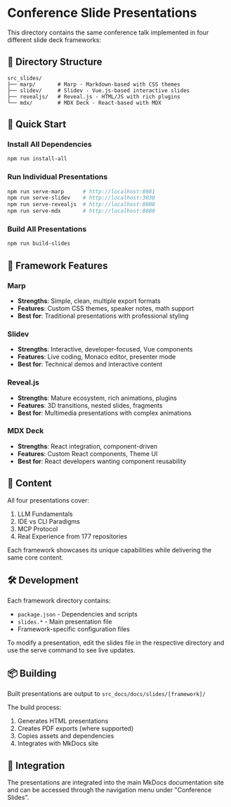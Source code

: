 # Conference Slide Presentations

This directory contains the same conference talk implemented in four different slide deck frameworks:

## 📁 Directory Structure

```
src_slides/
├── marp/       # Marp - Markdown-based with CSS themes
├── slidev/     # Slidev - Vue.js-based interactive slides
├── revealjs/   # Reveal.js - HTML/JS with rich plugins
└── mdx/        # MDX Deck - React-based with MDX
```

## 🚀 Quick Start

### Install All Dependencies
```bash
npm run install-all
```

### Run Individual Presentations
```bash
npm run serve-marp      # http://localhost:8081
npm run serve-slidev    # http://localhost:3030
npm run serve-revealjs  # http://localhost:8000
npm run serve-mdx       # http://localhost:8080
```

### Build All Presentations
```bash
npm run build-slides
```

## 🎨 Framework Features

### Marp
- **Strengths**: Simple, clean, multiple export formats
- **Features**: Custom CSS themes, speaker notes, math support
- **Best for**: Traditional presentations with professional styling

### Slidev
- **Strengths**: Interactive, developer-focused, Vue components
- **Features**: Live coding, Monaco editor, presenter mode
- **Best for**: Technical demos and interactive content

### Reveal.js
- **Strengths**: Mature ecosystem, rich animations, plugins
- **Features**: 3D transitions, nested slides, fragments
- **Best for**: Multimedia presentations with complex animations

### MDX Deck
- **Strengths**: React integration, component-driven
- **Features**: Custom React components, Theme UI
- **Best for**: React developers wanting component reusability

## 📝 Content

All four presentations cover:
1. LLM Fundamentals
2. IDE vs CLI Paradigms
3. MCP Protocol
4. Real Experience from 177 repositories

Each framework showcases its unique capabilities while delivering the same core content.

## 🛠️ Development

Each framework directory contains:
- `package.json` - Dependencies and scripts
- `slides.*` - Main presentation file
- Framework-specific configuration files

To modify a presentation, edit the slides file in the respective directory and use the serve command to see live updates.

## 📦 Building

Built presentations are output to `src_docs/docs/slides/[framework]/`

The build process:
1. Generates HTML presentations
2. Creates PDF exports (where supported)
3. Copies assets and dependencies
4. Integrates with MkDocs site

## 🔗 Integration

The presentations are integrated into the main MkDocs documentation site and can be accessed through the navigation menu under "Conference Slides".